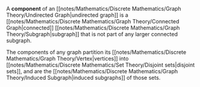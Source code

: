 A **component** of an [[notes/Mathematics/Discrete Mathematics/Graph Theory/Undirected Graph|undirected graph]] is a [[notes/Mathematics/Discrete Mathematics/Graph Theory/Connected Graph|connected]] [[notes/Mathematics/Discrete Mathematics/Graph Theory/Subgraph|subgraph]] that is not part of any larger connected subgraph.

The components of any graph partition its [[notes/Mathematics/Discrete Mathematics/Graph Theory/Vertex|vertices]] into [[notes/Mathematics/Discrete Mathematics/Set Theory/Disjoint sets|disjoint sets]], and are the [[notes/Mathematics/Discrete Mathematics/Graph Theory/Induced Subgraph|induced subgraphs]] of those sets.